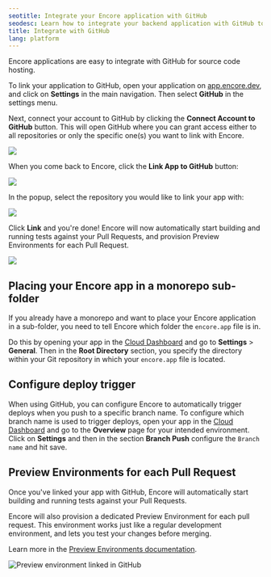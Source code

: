```yaml
---
seotitle: Integrate your Encore application with GitHub
seodesc: Learn how to integrate your backend application with GitHub to get automatic Preview Environments for each Pull Request using Encore.
title: Integrate with GitHub
lang: platform
---
```


Encore applications are easy to integrate with GitHub for source code hosting.

To link your application to GitHub, open your application on [app.encore.dev](https://app.encore.dev), and click on **Settings** in the main navigation.
Then select **GitHub** in the settings menu.

Next, connect your account to GitHub by clicking the **Connect Account to GitHub** button. This will open GitHub where you can grant access either to all repositories or only the specific one(s) you want to link with Encore.

<img class="max-w-lg w-full mx-auto" src="/assets/img/git-connect.png" />

When you come back to Encore, click the **Link App to GitHub** button:

<img class="max-w-lg w-full mx-auto" src="/assets/img/git-begin.png" />

In the popup, select the repository you would like to link your app with:

<img class="max-w-lg w-full mx-auto" src="/assets/img/git-modal.png" />

Click **Link** and you're done! Encore will now automatically start building and running tests against
your Pull Requests, and provision Preview Environments for each Pull Request.

<img class="max-w-lg w-full mx-auto" src="/assets/img/git-linked.png" />

## Placing your Encore app in a monorepo sub-folder

If you already have a monorepo and want to place your Encore application in a sub-folder, you need to tell Encore which folder the `encore.app` file is in.

Do this by opening your app in the [Cloud Dashboard](https://app.encore.dev) and go to **Settings** > **General**. Then in the **Root Directory** section, you specify the directory within your Git repository in which your `encore.app` file is located.

## Configure deploy trigger

When using GitHub, you can configure Encore to automatically trigger deploys when you push to a specific branch name.
To configure which branch name is used to trigger deploys, open your app in the [Cloud Dashboard](https://app.encore.dev) and go to the **Overview** page for your intended environment. Click on **Settings** and then in the section **Branch Push** configure the `Branch name`  and hit save.

## Preview Environments for each Pull Request

Once you've linked your app with GitHub, Encore will automatically start building and running tests against
your Pull Requests.

Encore will also provision a dedicated Preview Environment for each pull request.
This environment works just like a regular development environment, and lets you test your changes
before merging.

Learn more in the [Preview Environments documentation](/docs/platform/deploy/preview-environments).

![Preview environment linked in GitHub](/assets/docs/ghpreviewenv.png "Preview environment linked in GitHub")
